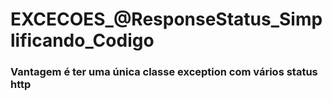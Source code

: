 # EXCECOES_@ResponseStatus_Simplificando_Codigo
### Vantagem é ter uma única classe exception com vários status http